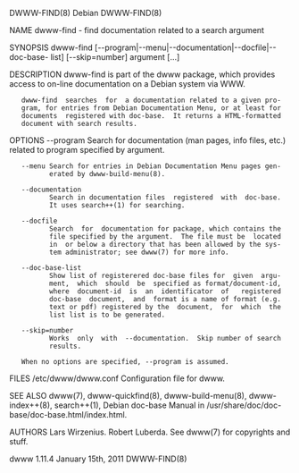 DWWW-FIND(8)                     Debian                     DWWW-FIND(8)

NAME
       dwww-find - find documentation related to a search argument

SYNOPSIS
       dwww-find [--program|--menu|--documentation|--docfile|--doc-base-
       list] [--skip=number] argument [...]

DESCRIPTION
       dwww-find is part of the dwww package, which provides  access  to
       on-line documentation on a Debian system via WWW.

       dwww-find  searches  for  a documentation related to a given pro‐
       gram, for entries from Debian Documentation Menu, or at least for
       documents  registered with doc-base.  It returns a HTML-formatted
       document with search results.

OPTIONS
       --program
              Search for documentation  (man pages,  info  files,  etc.)
              related to program specified by argument.

       --menu Search for entries in Debian Documentation Menu pages gen‐
              erated by dwww-build-menu(8).

       --documentation
              Search in documentation files  registered  with  doc-base.
              It uses search++(1) for searching.

       --docfile
              Search  for  documentation for package, which contains the
              file specified by the argument.  The file must be  located
              in  or below a directory that has been allowed by the sys‐
              tem administrator; see dwww(7) for more info.

       --doc-base-list
              Show list of registerered doc-base files for  given  argu‐
              ment,  which  should  be  specified as format/document-id,
              where  document-id  is  an  identificator  of   registered
              doc-base  document,  and  format is a name of format (e.g.
              text or pdf) registered by the  document,  for  which  the
              list list is to be generated.

       --skip=number
              Works  only  with  --documentation.  Skip number of search
              results.

       When no options are specified, --program is assumed.

FILES
       /etc/dwww/dwww.conf
              Configuration file for dwww.

SEE ALSO
       dwww(7), dwww-quickfind(8), dwww-build-menu(8),  dwww-index++(8),
       search++(1),        Debian        doc-base        Manual       in
       /usr/share/doc/doc-base/doc-base.html/index.html.

AUTHORS
       Lars Wirzenius.  Robert Luberda.
       See dwww(7) for copyrights and stuff.

dwww 1.11.4                January 15th, 2011               DWWW-FIND(8)
